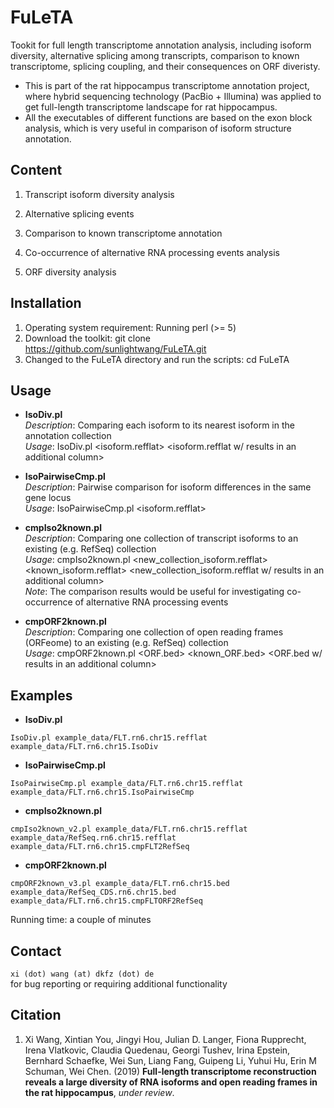 # FuLeTA

Tookit for full length transcriptome annotation analysis, including isoform diversity, alternative splicing among transcripts, comparison to known transcriptome, splicing coupling, and their consequences on ORF diveristy. 

* This is part of the rat hippocampus transcriptome annotation project, where hybrid sequencing technology (PacBio + Illumina) was applied to get full-length transcriptome landscape for rat hippocampus.  
* All the executables of different functions are based on the exon block analysis, which is very useful in comparison of isoform structure annotation. 

## Content

  1. Transcript isoform diversity analysis

  2. Alternative splicing events 

  3. Comparison to known transcriptome annotation 

  4. Co-occurrence of alternative RNA processing events analysis

  5. ORF diversity analysis

## Installation
1. Operating system requirement: Running perl (>= 5)
2. Download the toolkit: git clone https://github.com/sunlightwang/FuLeTA.git
3. Changed to the FuLeTA directory and run the scripts: cd FuLeTA

## Usage

* __IsoDiv.pl__   
  _Description_: Comparing each isoform to its nearest isoform in the annotation collection    
  _Usage_: IsoDiv.pl <isoform.refflat> <isoform.refflat w/ results in an additional column>  

* __IsoPairwiseCmp.pl__   
  _Description_: Pairwise comparison for isoform differences in the same gene locus  
  _Usage_: IsoPairwiseCmp.pl <isoform.refflat> <comparison results>  

* __cmpIso2known.pl__    
  _Description_: Comparing one collection of transcript isoforms to an existing (e.g. RefSeq) collection   
  _Usage_: cmpIso2known.pl <new_collection_isoform.refflat> <known_isoform.refflat> <new_collection_isoform.refflat w/ results in an additional column>   
  _Note_: The comparison results would be useful for investigating co-occurrence of alternative RNA processing events  

* __cmpORF2known.pl__    
  _Description_: Comparing one collection of open reading frames (ORFeome) to an existing (e.g. RefSeq) collection   
  _Usage_: cmpORF2known.pl <ORF.bed> <known_ORF.bed> <ORF.bed w/ results in an additional column>     


## Examples  

* __IsoDiv.pl__  
```
IsoDiv.pl example_data/FLT.rn6.chr15.refflat example_data/FLT.rn6.chr15.IsoDiv   
```

* __IsoPairwiseCmp.pl__   
```
IsoPairwiseCmp.pl example_data/FLT.rn6.chr15.refflat example_data/FLT.rn6.chr15.IsoPairwiseCmp   
```


* __cmpIso2known.pl__   
```
cmpIso2known_v2.pl example_data/FLT.rn6.chr15.refflat example_data/RefSeq.rn6.chr15.refflat example_data/FLT.rn6.chr15.cmpFLT2RefSeq   
```

* __cmpORF2known.pl__   
```
cmpORF2known_v3.pl example_data/FLT.rn6.chr15.bed example_data/RefSeq_CDS.rn6.chr15.bed example_data/FLT.rn6.chr15.cmpFLTORF2RefSeq  
```
Running time: a couple of minutes

## Contact
```xi (dot) wang (at) dkfz (dot) de  ```   
for bug reporting or requiring additional functionality


## Citation
1.  Xi Wang, Xintian You, Jingyi Hou, Julian D. Langer, Fiona Rupprecht, Irena Vlatkovic, Claudia Quedenau, Georgi Tushev, Irina Epstein, Bernhard Schaefke, Wei Sun, Liang Fang, Guipeng Li, Yuhui Hu, Erin M Schuman, Wei Chen. (2019) __Full-length transcriptome reconstruction reveals a large diversity of RNA isoforms and open reading frames in the rat hippocampus__, _under review_. 

